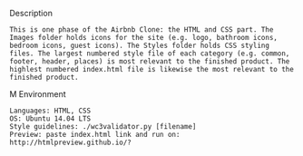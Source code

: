 Description

    This is one phase of the Airbnb Clone: the HTML and CSS part. The Images folder holds icons for the site (e.g. logo, bathroom icons, bedroom icons, guest icons). The Styles folder holds CSS styling files. The largest numbered style file of each category (e.g. common, footer, header, places) is most relevant to the finished product. The highlest numbered index.html file is likewise the most relevant to the finished product.

M
Environment

    Languages: HTML, CSS
    OS: Ubuntu 14.04 LTS
    Style guidelines: ./wc3validator.py [filename]
    Preview: paste index.html link and run on: http://htmlpreview.github.io/?

